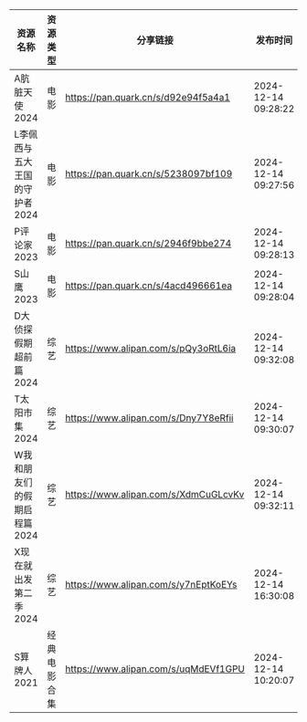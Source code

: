 | 资源名称              | 资源类型   | 分享链接                                 | 发布时间                |
| ----------------- | ------ | ------------------------------------ | ------------------- |
| A肮脏天使2024         | 电影     | https://pan.quark.cn/s/d92e94f5a4a1  | 2024-12-14 09:28:22 |
| L李佩西与五大王国的守护者2024 | 电影     | https://pan.quark.cn/s/5238097bf109  | 2024-12-14 09:27:56 |
| P评论家2023          | 电影     | https://pan.quark.cn/s/2946f9bbe274  | 2024-12-14 09:28:13 |
| S山鹰2023           | 电影     | https://pan.quark.cn/s/4acd496661ea  | 2024-12-14 09:28:04 |
| D大侦探假期超前篇2024     | 综艺     | https://www.alipan.com/s/pQy3oRtL6ia | 2024-12-14 09:32:08 |
| T太阳市集2024         | 综艺     | https://www.alipan.com/s/Dny7Y8eRfii | 2024-12-14 09:30:07 |
| W我和朋友们的假期启程篇2024  | 综艺     | https://www.alipan.com/s/XdmCuGLcvKv | 2024-12-14 09:32:11 |
| X现在就出发第二季2024     | 综艺     | https://www.alipan.com/s/y7nEptKoEYs | 2024-12-14 16:30:08 |
| S算牌人2021          | 经典电影合集 | https://www.alipan.com/s/uqMdEVf1GPU | 2024-12-14 10:20:07 |
